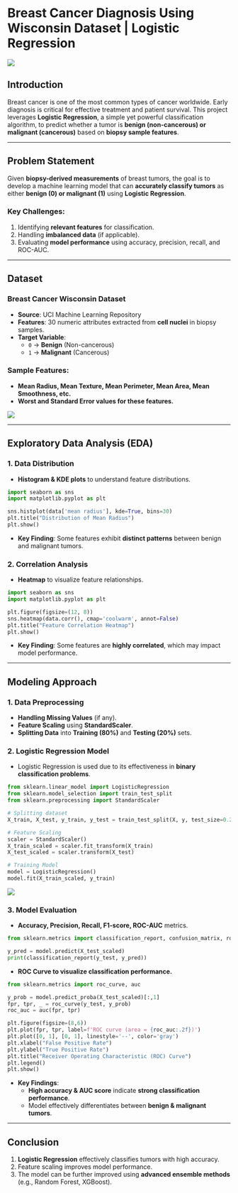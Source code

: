 # **Breast Cancer Diagnosis Using Wisconsin Dataset | Logistic Regression**  

![](cancer_cover_1.jpg)

## **Introduction**  
Breast cancer is one of the most common types of cancer worldwide. Early diagnosis is critical for effective treatment and patient survival. This project leverages **Logistic Regression**, a simple yet powerful classification algorithm, to predict whether a tumor is **benign (non-cancerous) or malignant (cancerous)** based on **biopsy sample features**.  

---

## **Problem Statement**  
Given **biopsy-derived measurements** of breast tumors, the goal is to develop a machine learning model that can **accurately classify tumors** as either **benign (0) or malignant (1)** using **Logistic Regression**.  

### **Key Challenges**:  
1. Identifying **relevant features** for classification.  
2. Handling **imbalanced data** (if applicable).  
3. Evaluating **model performance** using accuracy, precision, recall, and ROC-AUC.  

---

## **Dataset**  
### **Breast Cancer Wisconsin Dataset**  
- **Source**: UCI Machine Learning Repository  
- **Features**: 30 numeric attributes extracted from **cell nuclei** in biopsy samples.  
- **Target Variable**:  
  - `0` → **Benign** (Non-cancerous)  
  - `1` → **Malignant** (Cancerous)  

### **Sample Features**:  
- **Mean Radius, Mean Texture, Mean Perimeter, Mean Area, Mean Smoothness, etc.**  
- **Worst and Standard Error values for these features.**  

![](barchart_1.png)

---

## **Exploratory Data Analysis (EDA)**  
### **1. Data Distribution**  
- **Histogram & KDE plots** to understand feature distributions.  
```python
import seaborn as sns
import matplotlib.pyplot as plt

sns.histplot(data['mean radius'], kde=True, bins=30)
plt.title("Distribution of Mean Radius")
plt.show()
```
- **Key Finding**: Some features exhibit **distinct patterns** between benign and malignant tumors.  

### **2. Correlation Analysis**  
- **Heatmap** to visualize feature relationships.  
```python
import seaborn as sns
import matplotlib.pyplot as plt

plt.figure(figsize=(12, 8))
sns.heatmap(data.corr(), cmap='coolwarm', annot=False)
plt.title("Feature Correlation Heatmap")
plt.show()
```
- **Key Finding**: Some features are **highly correlated**, which may impact model performance.  

---

## **Modeling Approach**  
### **1. Data Preprocessing**  
- **Handling Missing Values** (if any).  
- **Feature Scaling** using **StandardScaler**.  
- **Splitting Data** into **Training (80%)** and **Testing (20%)** sets.  

### **2. Logistic Regression Model**  
- Logistic Regression is used due to its effectiveness in **binary classification problems**.  
```python
from sklearn.linear_model import LogisticRegression
from sklearn.model_selection import train_test_split
from sklearn.preprocessing import StandardScaler

# Splitting dataset
X_train, X_test, y_train, y_test = train_test_split(X, y, test_size=0.2, random_state=42)

# Feature Scaling
scaler = StandardScaler()
X_train_scaled = scaler.fit_transform(X_train)
X_test_scaled = scaler.transform(X_test)

# Training Model
model = LogisticRegression()
model.fit(X_train_scaled, y_train)
```

![](confusion_matrix.png)

### **3. Model Evaluation**  
- **Accuracy, Precision, Recall, F1-score, ROC-AUC** metrics.  
```python
from sklearn.metrics import classification_report, confusion_matrix, roc_auc_score

y_pred = model.predict(X_test_scaled)
print(classification_report(y_test, y_pred))
```
- **ROC Curve to visualize classification performance.**  
```python
from sklearn.metrics import roc_curve, auc

y_prob = model.predict_proba(X_test_scaled)[:,1]
fpr, tpr, _ = roc_curve(y_test, y_prob)
roc_auc = auc(fpr, tpr)

plt.figure(figsize=(8,6))
plt.plot(fpr, tpr, label=f'ROC curve (area = {roc_auc:.2f})')
plt.plot([0, 1], [0, 1], linestyle='--', color='gray')
plt.xlabel("False Positive Rate")
plt.ylabel("True Positive Rate")
plt.title("Receiver Operating Characteristic (ROC) Curve")
plt.legend()
plt.show()
```
- **Key Findings**:  
  - **High accuracy & AUC score** indicate **strong classification performance**.  
  - Model effectively differentiates between **benign & malignant tumors**.  

---

## **Conclusion**  
1. **Logistic Regression** effectively classifies tumors with high accuracy.  
2. Feature scaling improves model performance.  
3. The model can be further improved using **advanced ensemble methods** (e.g., Random Forest, XGBoost).  
